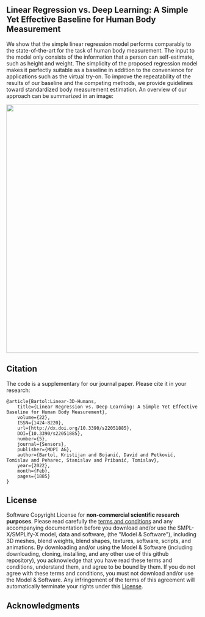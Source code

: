 ## Linear Regression vs. Deep Learning: A Simple Yet Effective Baseline for Human Body Measurement

We show that the simple linear regression model performs comparably to the state-of-the-art for the task of human body measurement. The input to the model only consists of the information that a person can self-estimate, such as height and weight. The simplicity of the proposed regression model makes it perfectly suitable as a baseline in addition to the convenience for applications such as the virtual try-on. To improve the repeatability of the results of our baseline and the competing methods, we provide guidelines toward standardized body measurement estimation. An overview of our approach can be summarized in an image:

<img src="https://github.com/kristijanbartol/linear-3d-humans/blob/main/assets/overview.png" width="650">


## Citation

The code is a supplementary for our journal paper. Please cite it in your research:

```
@article{Bartol:Linear-3D-Humans, 
    title={Linear Regression vs. Deep Learning: A Simple Yet Effective Baseline for Human Body Measurement}, 
    volume={22}, 
    ISSN={1424-8220}, 
    url={http://dx.doi.org/10.3390/s22051885}, 
    DOI={10.3390/s22051885}, 
    number={5}, 
    journal={Sensors}, 
    publisher={MDPI AG}, 
    author={Bartol, Kristijan and Bojanić, David and Petković, Tomislav and Peharec, Stanislav and Pribanić, Tomislav}, 
    year={2022}, 
    month={Feb}, 
    pages={1885} 
}
```


## License

Software Copyright License for **non-commercial scientific research purposes**.
Please read carefully the [terms and conditions](https://github.com/vchoutas/smplx/blob/master/LICENSE) and any accompanying documentation before you download and/or use the SMPL-X/SMPLify-X model, data and software, (the "Model & Software"), including 3D meshes, blend weights, blend shapes, textures, software, scripts, and animations. By downloading and/or using the Model & Software (including downloading, cloning, installing, and any other use of this github repository), you acknowledge that you have read these terms and conditions, understand them, and agree to be bound by them. If you do not agree with these terms and conditions, you must not download and/or use the Model & Software. Any infringement of the terms of this agreement will automatically terminate your rights under this [License](./LICENSE).


## Acknowledgments


